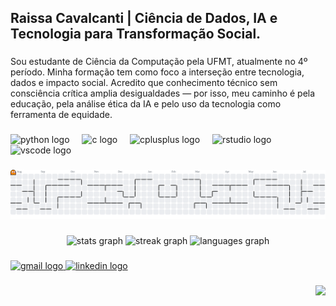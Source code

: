 <h2 align="left">Raissa Cavalcanti | Ciência de Dados, IA e Tecnologia para Transformação Social.</h2>

###

<p align="left">Sou estudante de Ciência da Computação pela UFMT, atualmente no 4º período. Minha formação tem como foco a interseção entre tecnologia, dados e impacto social. Acredito que conhecimento técnico sem consciência crítica amplia desigualdades — por isso, meu caminho é pela educação, pela análise ética da IA e pelo uso da tecnologia como ferramenta de equidade.</p>

###

<div align="left">
  <img src="https://cdn.jsdelivr.net/gh/devicons/devicon/icons/python/python-original.svg" height="30" alt="python logo"  />
  <img width="12" />
  <img src="https://cdn.jsdelivr.net/gh/devicons/devicon/icons/c/c-original.svg" height="30" alt="c logo"  />
  <img width="12" />
  <img src="https://cdn.jsdelivr.net/gh/devicons/devicon/icons/cplusplus/cplusplus-original.svg" height="30" alt="cplusplus logo"  />
  <img width="12" />
  <img src="https://cdn.jsdelivr.net/gh/devicons/devicon/icons/rstudio/rstudio-original.svg" height="30" alt="rstudio logo"  />
  <img width="12" />
  <img src="https://cdn.jsdelivr.net/gh/devicons/devicon/icons/vscode/vscode-original.svg" height="30" alt="vscode logo"  />
</div>

###

<picture>
  <source media="(prefers-color-scheme: dark)" srcset="https://raw.githubusercontent.com/cavalcantiraissas/cavalcantiraissas/output/pacman-contribution-graph-dark.svg">
  <source media="(prefers-color-scheme: light)" srcset="https://raw.githubusercontent.com/cavalcantiraissas/cavalcantiraissas/output/pacman-contribution-graph.svg">
  <img alt="pacman contribution graph" src="https://raw.githubusercontent.com/cavalcantiraissas/cavalcantiraissas/output/pacman-contribution-graph.svg">
</picture>

###

<div align="center">
  <img src="https://github-readme-stats.vercel.app/api?username=cavalcantiraissas&hide_title=false&hide_rank=false&show_icons=true&include_all_commits=true&count_private=true&disable_animations=false&theme=dracula&locale=en&hide_border=false" height="150" alt="stats graph"  />
  <img src="https://streak-stats.demolab.com?user=cavalcantiraissas&locale=en&mode=daily&theme=dracula&hide_border=false&border_radius=5" height="150" alt="streak graph"  />
  <img src="https://github-readme-stats.vercel.app/api/top-langs?username=cavalcantiraissas&locale=en&hide_title=false&layout=compact&card_width=320&langs_count=4&theme=dracula&hide_border=false" height="150" alt="languages graph"  />
</div>

###

<div align="left">
  <a href="cavalcanti.c.raissa@gmail.com" target="_blank">
    <img src="https://img.shields.io/static/v1?message=Gmail&logo=gmail&label=&color=D14836&logoColor=white&labelColor=&style=for-the-badge" height="35" alt="gmail logo"  />
  </a>
  <a href="https://www.linkedin.com/in/cavalcantiraissa/" target="_blank">
    <img src="https://img.shields.io/static/v1?message=LinkedIn&logo=linkedin&label=&color=0077B5&logoColor=white&labelColor=&style=for-the-badge" height="35" alt="linkedin logo"  />
  </a>
</div>

###

<img align="right" height="200" src="https://media.giphy.com/media/v1.Y2lkPTc5MGI3NjExcGJ2MDF4Z21vaHd6Nm41MmJvNnRvZ3drazVoZTFuanF0MDg3MzJuaSZlcD12MV9naWZzX3NlYXJjaCZjdD1n/NytMLKyiaIh6VH9SPm/giphy.gif"  />

###
